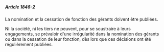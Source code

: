 ##### Article 1846-2

La nomination et la cessation de fonction des gérants doivent être publiées.

Ni la société, ni les tiers ne peuvent, pour se soustraire à leurs engagements, se prévaloir d'une irrégularité dans la nomination des gérants ou dans la cessation de leur fonction, dès lors que ces décisions ont été régulièrement publiées.

